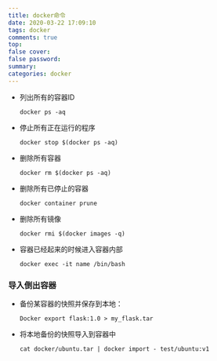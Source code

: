 ```yaml
---
title: docker命令
date: 2020-03-22 17:09:10
tags: docker
comments: true
top:
false cover:
false password:
summary:
categories: docker
---
```


- 列出所有的容器ID

  ```
  docker ps -aq
  ```

- 停止所有正在运行的程序

  ```
  docker stop $(docker ps -aq)
  ```

- 删除所有容器

  ```
  docker rm $(docker ps -aq)
  ```

- 删除所有已停止的容器

  ```
  docker container prune
  ```

- 删除所有镜像

  ```
  docker rmi $(docker images -q)
  ```

- 容器已经起来的时候进入容器内部

  ```
  docker exec -it name /bin/bash
  ```

  

### 导入倒出容器

- 备份某容器的快照并保存到本地：

  ```
  Docker export flask:1.0 > my_flask.tar
  ```

- 将本地备份的快照导入到容器中

  ```
  cat docker/ubuntu.tar | docker import - test/ubuntu:v1
  ```

















